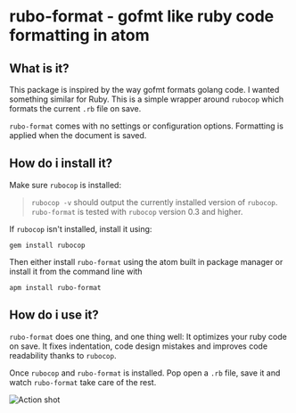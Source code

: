 # rubo-format - gofmt like ruby code formatting in atom

## What is it?

This package is inspired by the way gofmt formats golang code. I wanted something similar for Ruby. This is a simple wrapper around ``rubocop`` which formats the current `.rb` file on save.

`rubo-format` comes with no settings or configuration options. Formatting is applied when the document is saved.

## How do i install it?

Make sure `rubocop` is installed:

>`rubocop -v` should output the currently installed version of `rubocop`.
`rubo-format` is tested with `rubocop` version 0.3 and higher.

If `rubocop` isn't installed, install it using:
```
gem install rubocop
```

Then either install `rubo-format` using the atom built in package manager or
install it from the command line with
```
apm install rubo-format
```

## How do i use it?

`rubo-format` does one thing, and one thing well: It optimizes your ruby code on save.
It fixes indentation, code design mistakes and improves code readability thanks to `rubocop`.

Once `rubocop` and `rubo-format` is installed. Pop open a `.rb` file, save it and watch
`rubo-format` take care of the rest.


![Action shot](https://cdn.rawgit.com/pariz/rubo-format/master/rubo-format.gif)

